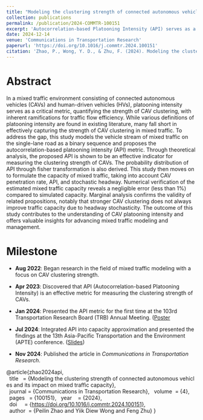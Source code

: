 ```yaml
---
title: "Modeling the clustering strength of connected autonomous vehicles and its impact on mixed traffic capacity"
collection: publications
permalink: /publication/2024-COMMTR-100151
excerpt: 'Autocorrelation-based Platooning Intensity (API) serves as a robust metric for quantifying the clustering strength of connected autonomous vehicles (CAVs) in mixed traffic. This study explores its application in approximating mixed traffic capacity, along with discussions on its definition, calculation, and probability distribution.'
date: 2024-12-14
venue: 'Communications in Transportation Research'
paperurl: 'https://doi.org/10.1016/j.commtr.2024.100151'
citation: 'Zhao, P., Wong, Y. D., & Zhu, F. (2024). Modeling the clustering strength of connected autonomous vehicles and its impact on mixed traffic capacity. Communications in Transportation Research, 4, 100151.'
---
```


# Abstract

In a mixed traffic environment consisting of connected autonomous vehicles (CAVs) and human-driven vehicles (HVs), platooning intensity serves as a critical metric, quantifying the strength of CAV clustering, with inherent ramifications for traffic flow efficiency. While various definitions of platooning intensity are found in existing literature, many fall short in effectively capturing the strength of CAV clustering in mixed traffic. To address the gap, this study models the vehicle stream of mixed traffic on the single-lane road as a binary sequence and proposes the autocorrelation-based platooning intensity (API) metric. Through theoretical analysis, the proposed API is shown to be an effective indicator for measuring the clustering strength of CAVs. The probability distribution of API through fisher transformation is also derived. This study then moves on to formulate the capacity of mixed traffic, taking into account CAV penetration rate, API, and stochastic headway. Numerical verification of the estimated mixed traffic capacity reveals a negligible error (less than 1%) compared to simulated capacity. Marginal analysis confirms the validity of related propositions, notably that stronger CAV clustering does not always improve traffic capacity due to headway stochasticity. The outcome of this study contributes to the understanding of CAV platooning intensity and offers valuable insights for advancing mixed traffic modeling and management.

# Milestone

- **Aug 2022**: Began research in the field of mixed traffic modeling with a focus on CAV clustering strength.

- **Apr 2023**: Discovered that API (Autocorrelation-based Platooning Intensity) is an effective metric for measuring the clustering strength of CAVs.

- **Jan 2024**: Presented the API metric for the first time at the 103rd Transportation Research Board (TRB) Annual Meeting. ([Poster](http://jerry-zpl.github.io/files/TRB_poster.pdf)

- **Jul 2024**: Integrated API into capacity approximation and presented the findings at the 13th Asia-Pacific Transportation and the Environment (APTE) conference. ([Slides](http://jerry-zpl.github.io/files/TRB_poster.pdf))

- **Nov 2024**: Published the article in *Communications in Transportation Research*.


@article{zhao2024api,
&nbsp;&nbsp;title&nbsp;&nbsp;&nbsp;=&nbsp;{Modeling&nbsp;the&nbsp;clustering&nbsp;strength&nbsp;of&nbsp;connected&nbsp;autonomous&nbsp;vehicles&nbsp;and&nbsp;its&nbsp;impact&nbsp;on&nbsp;mixed&nbsp;traffic&nbsp;capacity},
&nbsp;&nbsp;journal&nbsp;=&nbsp;{Communications&nbsp;in&nbsp;Transportation&nbsp;Research},
&nbsp;&nbsp;volume&nbsp;&nbsp;=&nbsp;{4},
&nbsp;&nbsp;pages&nbsp;&nbsp;&nbsp;=&nbsp;{100151},
&nbsp;&nbsp;year&nbsp;&nbsp;&nbsp;&nbsp;=&nbsp;{2024},
&nbsp;&nbsp;doi&nbsp;&nbsp;&nbsp;&nbsp;&nbsp;=&nbsp;{https://doi.org/10.1016/j.commtr.2024.100151},
&nbsp;&nbsp;author&nbsp;&nbsp;=&nbsp;{Peilin&nbsp;Zhao&nbsp;and&nbsp;Yiik&nbsp;Diew&nbsp;Wong&nbsp;and&nbsp;Feng&nbsp;Zhu}
}
